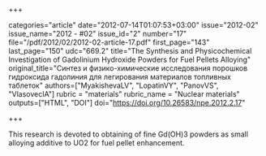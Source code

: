 +++

categories="article"
date="2012-07-14T01:07:53+03:00"
issue="2012-02"
issue_name="2012 - #02"
issue_id="2"
number="17"
file="/pdf/2012/02/2012-02-article-17.pdf"
first_page="143"
last_page="150"
udc="669.2"
title="The Synthesis and Physicochemical Investigation of Gadolinium Hydroxide Powders for Fuel Pellets Alloying"
original_title="Синтез и физико-химические исследования порошков гидроксида гадолиния для легирования материалов топливных таблеток"
authors=["MyakishevaLV", "LopatinVY", "PanovVS", "VlasovecIA"]
rubric = "materials"
rubric_name = "Nuclear materials"
outputs=["HTML", "DOI"]
doi="https://doi.org/10.26583/npe.2012.2.17"

+++

This research is devoted to obtaining of fine Gd(OH)3 powders as small alloying additive to UO2 for fuel pellet enhancement.
